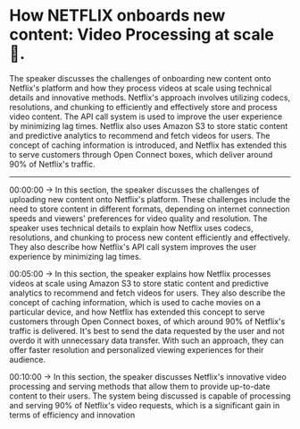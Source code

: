 # How NETFLIX onboards new content: Video Processing at scale 🎥.

 The speaker discusses the challenges of onboarding new content onto Netflix's platform and how they process videos at scale using technical details and innovative methods. Netflix's approach involves utilizing codecs, resolutions, and chunking to efficiently and effectively store and process video content. The API call system is used to improve the user experience by minimizing lag times. Netflix also uses Amazon S3 to store static content and predictive analytics to recommend and fetch videos for users. The concept of caching information is introduced, and Netflix has extended this to serve customers through Open Connect boxes, which deliver around 90% of Netflix's traffic.

-------------------------------------------

00:00:00 -> In this section, the speaker discusses the challenges of uploading new content onto Netflix's platform. These challenges include the need to store content in different formats, depending on internet connection speeds and viewers' preferences for video quality and resolution. The speaker uses technical details to explain how Netflix uses codecs, resolutions, and chunking to process new content efficiently and effectively. They also describe how Netflix's API call system improves the user experience by minimizing lag times.


00:05:00 -> In this section, the speaker explains how Netflix processes videos at scale using Amazon S3 to store static content and predictive analytics to recommend and fetch videos for users. They also describe the concept of caching information, which is used to cache movies on a particular device, and how Netflix has extended this concept to serve customers through Open Connect boxes, of which around 90% of Netflix's traffic is delivered. It's best to send the data requested by the user and not overdo it with unnecessary data transfer. With such an approach, they can offer faster resolution and personalized viewing experiences for their audience.


00:10:00 -> In this section, the speaker discusses Netflix's innovative video processing and serving methods that allow them to provide up-to-date content to their users. The system being discussed is capable of processing and serving 90% of Netflix's video requests, which is a significant gain in terms of efficiency and innovation

